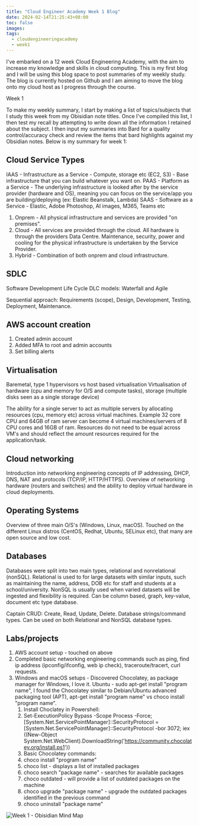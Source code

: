 ```yaml
---
title: "Cloud Engineer Academy Week 1 Blog"
date: 2024-02-14T21:25:43+08:00
toc: false
images:
tags: 
  - cloudengineeringacademy
  - week1
---
```

I've embarked on a 12 week Cloud Engineering Academy, with the aim to increase my knowledge and skills in cloud computing. This is my first blog and I will be using this blog space to post summaries of my weekly study. The blog is currently hosted on Github and I am aiming to move the blog onto my cloud host as I progress through the course.

Week 1

To make my weekly summary, I start by making a list of topics/subjects that I study this week from my Obisidian note titles. Once I've compiled this list, I then test my recall by attempting to write down all the information I retained about the subject. I then input my summaries into Bard for a quality control/accuracy check and review the items that bard highlights against my Obsidian notes. Below is my summary for week 1: 
## Cloud Service Types
IAAS - Infrastructure as a Service - Compute, storage etc (EC2, S3) - Base infrastructure that you can build whatever you want on.
PAAS - Platform as a Service - The underlying infrastructure is looked after by the service provider (hardware and OS), meaning you can focus on the service/app you are building/deploying (ex: Elastic Beanstalk, Lambda) 
SAAS - Software as a Service - Elastic, Adobe Photoshop, AI images, M365, Teams etc

1. Onprem - All physical infrastructure and services are provided "on premises".
2. Cloud - All services are provided through the cloud. All hardware is through the providers Data Centre. Maintenance, security, power and cooling for the physical infrastructure is undertaken by the Service Provider.
3. Hybrid - Combination of both onprem and cloud infrastructure.

## SDLC
Software Development Life Cycle DLC models: Waterfall and Agile

Sequential approach: Requirements (scope), Design, Development, Testing, Deployment, Maintenance.

## AWS account creation
1. Created admin account
2. Added MFA to root and admin accounts
3. Set billing alerts

## Virtualisation
Baremetal, type 1 hypervisors vs host based virtualisation
Virtualisation of hardware (cpu and memory for O/S and compute tasks),  storage (multiple disks seen as a single storage device)

The ability for a single server to act as multiple servers by allocating resources (cpu, memory etc) across virtual machines. Example 32 core CPU and 64GB of ram server can become 4 virtual machines/servers of 8 CPU cores and 16GB of ram. Resources do not need to be equal across VM's and should reflect the amount resources required for the application/task.

## Cloud networking
Introduction into networking engineering concepts of IP addressing, DHCP, DNS, NAT and protocols (TCP/IP, HTTP/HTTPS). Overview of networking hardware (routers and switches) and the ability to deploy virtual hardware in cloud deployments.

## Operating Systems
Overview of three main O/S's (Windows, Linux, macOS). Touched on the different Linux distros (CentOS, Redhat, Ubuntu, SELinux etc), that many are open source and low cost.

## Databases
Databases were split into two main types, relational and nonrelational (nonSQL).
Relational is used to for large datasets with similar inputs, such as maintaining the name, address, DOB etc for staff and students at a school/university.
NonSQL is usually used when varied datasets will be ingested and flexibility is required. Can be column based, graph, key-value, document etc type database.

Captain CRUD: Create, Read, Update, Delete. Database strings/command types. Can be used on both Relational and NonSQL database types.

## Labs/projects
1. AWS account setup - touched on above
2. Completed basic networking engineering commands such as ping, find ip address (ipconfig/ifconfig, web ip check), traceroute/tracert, curl requests.
3. Windows and macOS setups - Discovered Chocolatey, as package manager for Windows, I love it. Ubuntu - sudo apt-get install "program name", I found the Chocolatey similar to Debian/Ubuntu advanced packaging tool (APT), apt-get install "program name" vs choco install "program name".
	1. Install Choclatey in Powershell:
	2. Set-ExecutionPolicy Bypass -Scope Process -Force; [System.Net.ServicePointManager]::SecurityProtocol = [System.Net.ServicePointManager]::SecurityProtocol -bor 3072; iex ((New-Object System.Net.WebClient).DownloadString('https://community.chocolatey.org/install.ps1'))
	3. Basic Chocolatey commands:
	4. choco install "program name"
	5. choco list - displays a list of installed packages
	6. choco search "package name" - searches for available packages
	7. choco outdated - will provide a list of outdated packages on the machine
	8. choco upgrade "package name" - upgrade the outdated packages identified in the previous command
	9. choco uninstall "package name"

![Week 1 - Obisidian Mind Map](/week1.png)
